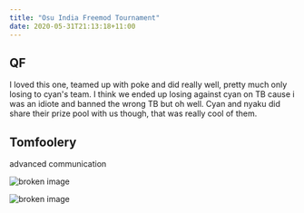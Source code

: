 ```yaml
---
title: "Osu India Freemod Tournament"
date: 2020-05-31T21:13:18+11:00
---
```


QF
-----------------
<!--more-->
I loved this one, teamed up with poke and did really well, pretty much only losing to cyan's team. I think we ended up losing against cyan on TB cause i was an idiote and banned the wrong TB but oh well. Cyan and nyaku did share their prize pool with us though, that was really cool of them.

Tomfoolery
----------

advanced communication

![broken image](/osu_tourneys/freemod0.webp)

![broken image](/osu_tourneys/freemod1.webp)
